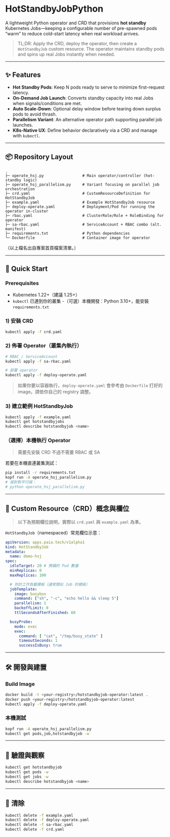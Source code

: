 # HotStandbyJobPython

A lightweight Python operator and CRD that provisions **hot standby** Kubernetes Jobs—keeping a configurable number of pre-spawned pods “warm” to reduce cold-start latency when real workload arrives.

> TL;DR: Apply the CRD, deploy the operator, then create a `HotStandbyJob` custom resource. The operator maintains standby pods and spins up real Jobs instantly when needed.

---

## ✨ Features

- **Hot Standby Pods**: Keep N pods ready to serve to minimize first-request latency.  
- **On-Demand Job Launch**: Converts standby capacity into real Jobs when signals/conditions are met.  
- **Auto Scale-Down**: Optional delay window before tearing down surplus pods to avoid thrash.  
- **Parallelism Variant**: An alternative operator path supporting parallel job launches.  
- **K8s-Native UX**: Define behavior declaratively via a CRD and manage with `kubectl`.

---

## 📦 Repository Layout

```
.
├─ operate_hsj.py                 # Main operator/controller (hot-standby logic)
├─ operate_hsj_parallelism.py     # Variant focusing on parallel job orchestration
├─ crd.yaml                       # CustomResourceDefinition for HotStandbyJob
├─ example.yaml                   # Example HotStandbyJob resource
├─ deploy-operate.yaml            # Deployment/Pod for running the operator in-cluster
├─ rbac.yaml                      # ClusterRole/Role + RoleBinding for operator
├─ sa-rbac.yaml                   # ServiceAccount + RBAC combo (alt. manifest)
├─ requirements.txt               # Python dependencies
└─ Dockerfile                     # Container image for operator
```
（以上檔名出自專案首頁檔案清單。）

---

## 🚀 Quick Start

### Prerequisites
- Kubernetes 1.22+（建議 1.25+）
- `kubectl` 已連到你的叢集
-（可選）本機開發：Python 3.10+，能安裝 `requirements.txt`

### 1) 安裝 CRD
```bash
kubectl apply -f crd.yaml
```

### 2) 佈署 Operator（叢集內執行）
```bash
# RBAC / ServiceAccount
kubectl apply -f sa-rbac.yaml

# 部署 operator
kubectl apply -f deploy-operate.yaml
```

> 如果你要以容器執行，`deploy-operate.yaml` 會參考由 `Dockerfile` 打好的 image。請依你自己的 registry 調整。

### 3) 建立範例 HotStandbyJob
```bash
kubectl apply -f example.yaml
kubectl get hotstandbyjobs
kubectl describe hotstandbyjob <name>
```

### （選擇）本機執行 Operator

> 需要先安裝 CRD 不過不需要 RBAC 或 SA

若要在本機直連叢集測試：
```bash
pip install -r requirements.txt
kopf run -A operate_hsj_parallelism.py
# 或針對平行版：
# python operate_hsj_parallelism.py
```

---

## 🧩 Custom Resource（CRD）概念與欄位

> 以下為預期欄位說明，實際以 `crd.yaml` 與 `example.yaml` 為準。

`HotStandbyJob`（namespaced）常見欄位示意：

```yaml
apiVersion: apps.paia.tech/v1alpha1
kind: HotStandbyJob
metadata:
  name: demo-hsj
spec:
  idleTarget: 20 # 預備的 Pod 數量
  minReplicas: 0
  maxReplicas: 100

  # 你的工作負載模板（通常類似 Job 的模板）
  jobTemplate:
    image: busybox
    command: ["sh", "-c", "echo hello && sleep 5"]
    parallelism: 1
    backoffLimit: 0
    ttlSecondsAfterFinished: 60

  busyProbe:
    mode: exec
    exec:
      command: [ "cat", "/tmp/busy_state" ]
      timeoutSeconds: 1
      successIsBusy: true

```
---

## 🛠️ 開發與建置

### Build Image
```bash
docker build -t <your-registry>/hotstandbyjob-operator:latest .
docker push <your-registry>/hotstandbyjob-operator:latest
kubectl apply -f deploy-operate.yaml
```

### 本機測試
```bash
kopf run -A operate_hsj_parallelism.py
kubectl get pods,job,hotstandbyjob -w
```

---

## 🧪 驗證與觀察

```bash
kubectl get hotstandbyjob
kubectl get pods -w
kubectl get jobs -w
kubectl describe hotstandbyjob <name>
```
---

## 🧹 清除

```bash
kubectl delete -f example.yaml
kubectl delete -f deploy-operate.yaml
kubectl delete -f sa-rbac.yaml
kubectl delete -f crd.yaml
```